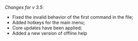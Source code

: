 _Changes for v 3.5_:
- Fixed the invalid behavior of the first command in the file;
- Added hotkeys for the main menu;
- Core updates have been applied;
- Added a new version of offline help
